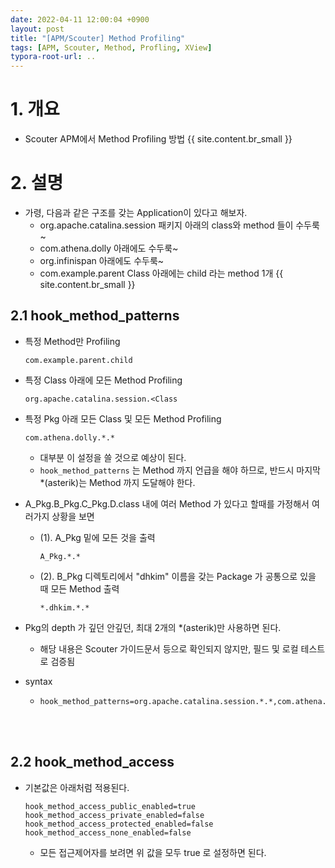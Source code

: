 ```yaml
---
date: 2022-04-11 12:00:04 +0900
layout: post
title: "[APM/Scouter] Method Profiling"
tags: [APM, Scouter, Method, Profling, XView]
typora-root-url: ..
---
```


# 1. 개요

* Scouter APM에서 Method Profiling 방법
{{ site.content.br_small }}
# 2. 설명

* 가령, 다음과 같은 구조를 갖는 Application이 있다고 해보자.
  * org.apache.catalina.session 패키지 아래의 class와 method 들이 수두룩~
  * com.athena.dolly 아래에도 수두룩~
  * org.infinispan 아래에도 수두룩~
  * com.example.parent Class 아래에는 child 라는 method 1개
{{ site.content.br_small }}
## 2.1 hook_method_patterns

* 특정 Method만 Profiling

  ```
  com.example.parent.child
  ```

* 특정 Class 아래에 모든 Method Profiling

  ```
  org.apache.catalina.session.<Class
  ```


* 특정 Pkg 아래 모든 Class 및 모든 Method Profiling

  ```
  com.athena.dolly.*.*
  ```

  * 대부분 이 설정을 쓸 것으로 예상이 된다.
  * `hook_method_patterns` 는 Method 까지 언급을 해야 하므로, 반드시 마지막 *(asterik)는 Method 까지 도달해야 한다.

* A_Pkg.B_Pkg.C_Pkg.D.class 내에 여러 Method 가 있다고 할때를 가정해서 여러가지 상황을 보면

  * (1). A_Pkg 밑에 모든 것을 출력

    ```
    A_Pkg.*.*
    ```

  * (2). B_Pkg 디렉토리에서 "dhkim" 이름을 갖는 Package 가 공통으로 있을 때 모든 Method 출력

    ```
    *.dhkim.*.*
    ```

* Pkg의 depth 가 깊던 안깊던, 최대 2개의 *(asterik)만 사용하면 된다.

  * 해당 내용은 Scouter 가이드문서 등으로 확인되지 않지만, 필드 및 로컬 테스트로 검증됨

* syntax

  * ```
    hook_method_patterns=org.apache.catalina.session.*.*,com.athena.dolly.*.*,org.infinispan.client.hotrod.*.*,java.*.*
    ```


<br><br>


## 2.2 hook_method_access

* 기본값은 아래처럼 적용된다.

  ```
  hook_method_access_public_enabled=true
  hook_method_access_private_enabled=false
  hook_method_access_protected_enabled=false
  hook_method_access_none_enabled=false
  ```

  * 모든 접근제어자를 보려면 위 값을 모두 true 로 설정하면 된다.
